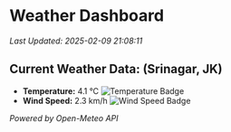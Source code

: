
# Weather Dashboard

_Last Updated: 2025-02-09 21:08:11_

## Current Weather Data: (Srinagar, JK)
- **Temperature:** 4.1 °C ![Temperature Badge](https://img.shields.io/badge/Temperature-Low%20Temp-blue)
- **Wind Speed:** 2.3 km/h ![Wind Speed Badge](https://img.shields.io/badge/Wind%20Speed-Light%20Wind-blue)

*Powered by Open-Meteo API*
